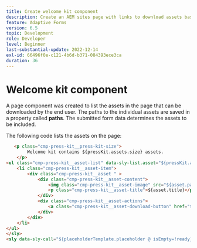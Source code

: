 ```yaml
---
title: Create welcome kit component
description: Create an AEM sites page with links to download assets based on submitted form data.
feature: Adaptive Forms
version: 6.5
topic: Development
role: Developer
level: Beginner
last-substantial-update: 2022-12-14
exl-id: 66496f0e-c121-4b6d-b371-084393ece3ca
duration: 36
---
```

# Welcome kit component

A page component was created to list the assets in the page that can be downloaded by the end user. The paths to the individual assets are saved in a property called **paths**. The submitted form data determines the assets to be included.

The following code lists the assets on the page:

```html
   <p class="cmp-press-kit__press-kit-size">
        Welcome kit contains ${pressKit.assets.size} assets.
    </p>
<ul class="cmp-press-kit__asset-list" data-sly-list.asset="${pressKit.assets}">
    <li class="cmp-press-kit__asset-item">
        <div class="cmp-press-kit__asset " >
            <div class="cmp-press-kit__asset-content">
                <img class="cmp-press-kit__asset-image" src="${asset.path}/jcr:content/renditions/cq5dam.thumbnail.319.319.png" alt="${asset.name}"/>
                <p class="cmp-press-kit__asset-title">${asset.title}</p>
            </div>
            <div class="cmp-press-kit__asset-actions">
                <a class="cmp-press-kit__asset-download-button" href="${asset.path}">Download</a>
            </div>
        </div>
    </li>
</ul>
</sly>
<sly data-sly-call="${placeholderTemplate.placeholder @ isEmpty=!ready}"></sly>

```
